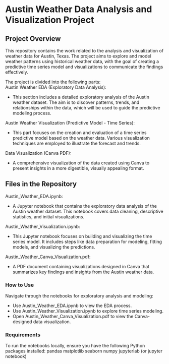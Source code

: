 # Austin Weather Data Analysis and Visualization Project
## Project Overview
This repository contains the work related to the analysis and visualization of weather data for Austin, Texas. The project aims to explore and model weather patterns using historical weather data, with the goal of creating a predictive time series model and visualizations to communicate the findings effectively.

The project is divided into the following parts:  
Austin Weather EDA (Exploratory Data Analysis):
- This section includes a detailed exploratory analysis of the Austin weather dataset. The aim is to discover patterns, trends, and relationships within the data, which will be used to guide the predictive modeling process.

Austin Weather Visualization (Predictive Model - Time Series):
- This part focuses on the creation and evaluation of a time series predictive model based on the weather data. Various visualization techniques are employed to illustrate the forecast and trends.

Data Visualization (Canva PDF):
- A comprehensive visualization of the data created using Canva to present insights in a more digestible, visually appealing format.

## Files in the Repository
Austin_Weather_EDA.ipynb:
- A Jupyter notebook that contains the exploratory data analysis of the Austin weather dataset. This notebook covers data cleaning, descriptive statistics, and initial visualizations.

Austin_Weather_Visualization.ipynb:
- This Jupyter notebook focuses on building and visualizing the time series model. It includes steps like data preparation for modeling, fitting models, and visualizing the predictions.

Austin_Weather_Canva_Visualization.pdf:
- A PDF document containing visualizations designed in Canva that summarizes key findings and insights from the Austin weather data.

### How to Use
Navigate through the notebooks for exploratory analysis and modeling:
- Use Austin_Weather_EDA.ipynb to view the EDA process.
- Use Austin_Weather_Visualization.ipynb to explore time series modeling.
- Open Austin_Weather_Canva_Visualization.pdf to view the Canva-designed data visualization.

### Requirements
To run the notebooks locally, ensure you have the following Python packages installed:
pandas
matplotlib
seaborn
numpy
jupyterlab (or jupyter notebook)

